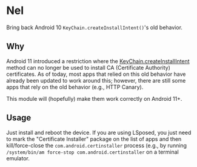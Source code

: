 # Nel

Bring back Android 10 `KeyChain.createInstallIntent()`'s old behavior.

## Why

Android 11 introduced a restriction where the [KeyChain.createInstallIntent](https://developer.android.com/reference/android/security/KeyChain.html#createInstallIntent%28%29) method can no longer be used to install CA (Certificate Authority) certificates. As of today, most apps that relied on this old behavior have already been updated to work around this; however, there are still some apps that rely on the old behavior (e.g., HTTP Canary).

This module will (hopefully) make them work correctly on Android 11+.

## Usage

Just install and reboot the device. If you are using LSposed, you just need to mark the "Certificate Installer" package on the list of apps and then kill/force-close the `com.android.certinstaller` process (e.g., by running `/system/bin/am force-stop com.android.certinstaller` on a terminal emulator.